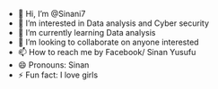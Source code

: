 - 👋 Hi, I’m @Sinani7
- 👀 I’m interested in Data analysis and Cyber security
- 🌱 I’m currently learning Data analysis
- 💞️ I’m looking to collaborate on anyone interested
- 📫 How to reach me by Facebook/ Sinan Yusufu
- 😄 Pronouns: Sinan
- ⚡ Fun fact: I love girls

<!---
Sinani7/Sinani7 is a ✨ special ✨ repository because its `README.md` (this file) appears on your GitHub profile.
You can click the Preview link to take a look at your changes.
--->
